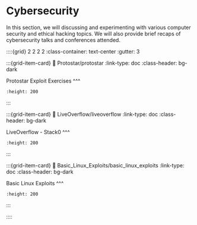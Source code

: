 # Cybersecurity

In this section, we will discussing and experimenting with various computer security and ethical hacking topics.  We will also provide brief recaps of cybersecurity talks and conferences attended.

::::{grid} 2 2 2 2
:class-container: text-center
:gutter: 3

:::{grid-item-card}
:link: Protostar/protostar
:link-type: doc
:class-header: bg-dark

Protostar Exploit Exercises
^^^
```{image} images/Protostar/stack0_title.jpg
:height: 200
```
:::

:::{grid-item-card}
:link: LiveOverflow/liveoverflow
:link-type: doc
:class-header: bg-dark

LiveOverflow - Stack0
^^^
```{image} images/LiveOverflow/LiveOverflow_main2.jpg
:height: 200
```
:::

:::{grid-item-card}
:link: Basic_Linux_Exploits/basic_linux_exploits
:link-type: doc
:class-header: bg-dark

Basic Linux Exploits
^^^
```{image} images/Basic_Linux_Exploits/basic_linux_exploits_splash.jpeg
:height: 200
```
:::

::::